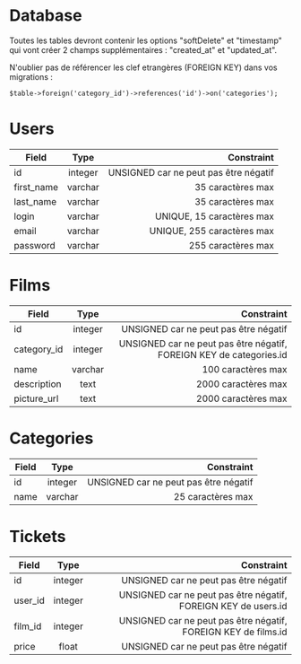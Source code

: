 # Database

Toutes les tables devront contenir les options "softDelete" et "timestamp" qui vont créer 2 champs supplémentaires : "created_at" et "updated_at".

N'oublier pas de référencer les clef etrangères (FOREIGN KEY) dans vos migrations :

```
$table->foreign('category_id')->references('id')->on('categories');
```

# Users

| Field         | Type          | Constraint  |
| ------------- |:-------------:| -----:|
| id            | integer       | UNSIGNED car ne peut pas être négatif |
| first_name    | varchar       | 35 caractères max |
| last_name     | varchar       | 35 caractères max |
| login         | varchar       | UNIQUE, 15 caractères max |
| email         | varchar       | UNIQUE, 255 caractères max |
| password      | varchar       | 255 caractères max |

# Films

| Field         | Type          | Constraint  |
| ------------- |:-------------:| -----:|
| id            | integer       | UNSIGNED car ne peut pas être négatif |
| category_id   | integer       | UNSIGNED car ne peut pas être négatif, FOREIGN KEY de categories.id |
| name          | varchar       | 100 caractères max |
| description   | text          | 2000 caractères max |
| picture_url   | text          | 2000 caractères max |


# Categories

| Field         | Type          | Constraint  |
| ------------- |:-------------:| -----:|
| id            | integer       | UNSIGNED car ne peut pas être négatif  |
| name          | varchar       | 25 caractères max |

# Tickets

| Field         | Type          | Constraint  |
| ------------- |:-------------:| -----:|
| id            | integer       | UNSIGNED car ne peut pas être négatif |
| user_id       | integer       | UNSIGNED car ne peut pas être négatif, FOREIGN KEY de users.id |
| film_id       | integer       | UNSIGNED car ne peut pas être négatif, FOREIGN KEY de films.id |
| price         | float         | UNSIGNED car ne peut pas être négatif |
